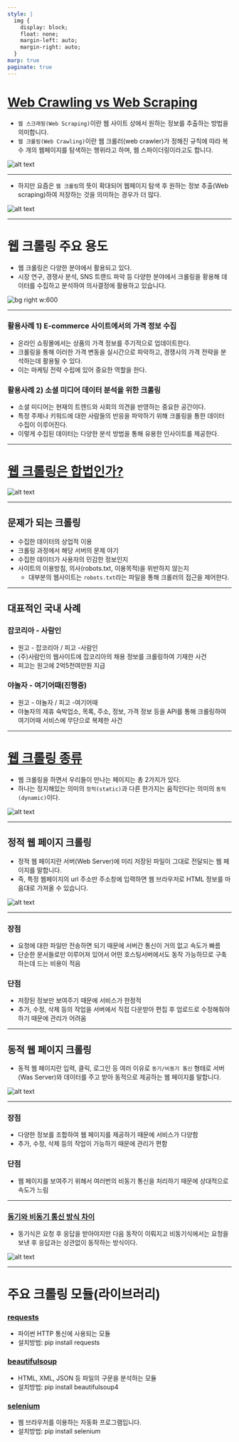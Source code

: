 ```yaml
---
style: |
  img {
    display: block;
    float: none;
    margin-left: auto;
    margin-right: auto;
  }
marp: true
paginate: true
---
```

# [Web Crawling vs Web Scraping](https://m.blog.naver.com/hyemin8670/222207166851)
- `웹 스크래핑(Web Scraping)`이란 웹 사이트 상에서 원하는 정보를 추출하는 방법을 의미합니다.
- `웹 크롤링(Web Crawling)`이란 웹 크롤러(web crawler)가 정해진 규칙에 따라 복수 개의 웹페이지를 탐색하는 행위라고 하며, 웹 스파이더링이라고도 합니다.

![alt text](./img/image-1.png)

---
- 하지만 요즘은 `웹 크롤링`의 뜻이 확대되어 웹페이지 탐색 후 원하는 정보 추출(Web scraping)하여 저장하는 것을 의미하는 경우가 더 많다. 

![alt text](./img/image.png)

---
# 웹 크롤링 주요 용도
- 웹 크롤링은 다양한 분야에서 활용되고 있다. 
- 시장 연구, 경쟁사 분석, SNS 트랜드 파악 등 다양한 분야에서 크롤링을 황용해 데이터를 수집하고 분석하여 의사결정에 활용하고 있습니다.

![bg right w:600](./img/image-2.png)

---
### 활용사례 1) E-commerce 사이트에서의 가격 정보 수집
- 온라인 쇼핑몰에서는 상품의 가격 정보를 주기적으로 업데이트한다. 
- 크롤링을 통해 이러한 가격 변동을 실시간으로 파악하고, 경쟁사의 가격 전략을 분석하는데 활용될 수 있다. 
- 이는 마케팅 전략 수립에 있어 중요한 역할을 한다.

### 활용사례 2) 소셜 미디어 데이터 분석을 위한 크롤링
- 소셜 미디어는 현재의 트렌드와 사회의 의견을 반영하는 중요한 공간이다. 
- 특정 주제나 키워드에 대한 사람들의 반응을 파악하기 위해 크롤링을 통한 데이터 수집이 이루어진다. 
- 이렇게 수집된 데이터는 다양한 분석 방법을 통해 유용한 인사이트를 제공한다.

---
# [웹 크롤링은 합법인가?](https://jinooh.tistory.com/3)

![alt text](./img/image-3.png)

---
## 문제가 되는 크롤링
- 수집한 데이터의 상업적 이용
- 크롤링 과정에서 해당 서버의 문제 야기
- 수집한 데이터가 사용자의 민감한 정보인지
- 사이트의 이용방침, 의사(robots.txt, 이용목적)을 위반하지 않는지
  - 대부분의 웹사이트는 `robots.txt`라는 파일을 통해 크롤러의 접근을 제어한다. 

---
## 대표적인 국내 사례
### 잡코리아 - 사람인
- 원고 - 잡코리아 / 피고 -사람인
- (주)사람인의 웹사이트에 잡코리아의 채용 정보를 크롤링하여 기재한 사건
- 피고는 원고에 2억5천여만원 지급

### 야놀자 - 여기어때(진행중)
- 원고 - 야놀자 / 피고 -여기어때
- 야놀자의 제휴 숙박업소, 목록, 주소, 정보, 가격 정보 등을 API를 통해 크롤링하여 여기어때 서비스에 무단으로 복제한 사건


---
# [웹 크롤링 종류](https://velog.io/@dorong_park/%EC%9B%B9-%ED%81%AC%EB%A1%A4%EB%A7%81-%EA%B8%B0%EC%B4%88-1.-%EB%8F%99%EC%A0%81%EC%A0%95%EC%A0%81-%EC%9B%B9%ED%8E%98%EC%9D%B4%EC%A7%80-%EA%B5%AC%EB%B3%84)
- 웹 크롤링을 하면서 우리들이 만나는 페이지는 총 2가지가 있다. 
- 하나는 정지해있는 의미의 `정적(static)`과 다른 한가지는 움직인다는 의미의 `동적(dynamic)`이다.

![alt text](./img/image-4.png)

---
## 정적 웹 페이지 크롤링
- 정적 웹 페이지란 서버(Web Server)에 미리 저장된 파일이 그대로 전달되는 웹 페이지를 말합니다.
- 즉, 특정 웹페이지의 url 주소만 주소창에 입력하면 웹 브라우저로 HTML 정보를 마음대로 가져올 수 있습니다.

![alt text](./img/image-5.png)

---
### 장점
- 요청에 대한 파일만 전송하면 되기 때문에 서버간 통신이 거의 없고 속도가 빠름
- 단순한 문서들로만 이루어져 있어서 어떤 호스팅서버에서도 동작 가능하므로 구축하는데 드는 비용이 적음

### 단점
- 저장된 정보만 보여주기 때문에 서비스가 한정적
- 추가, 수정, 삭제 등의 작업을 서버에서 직접 다운받아 편집 후 업로드로 수정해줘야 하기 때문에 관리가 어려움

---
## 동적 웹 페이지 크롤링
- 동적 웹 페이지란 입력, 클릭, 로그인 등 여러 이유로 `동기/비동기 통신` 형태로 서버(Was Server)와 데이터를 주고 받아 동적으로 제공하는 웹 페이지를 말합니다.

![alt text](./img/image-6.png)

---
### 장점
- 다양한 정보를 조합하여 웹 페이지를 제공하기 때문에 서비스가 다양함
- 추가, 수정, 삭제 등의 작업이 가능하기 때문에 관리가 편함

### 단점
- 웹 페이지를 보여주기 위해서 여러번의 비동기 통신을 처리하기 때문에 상대적으로 속도가 느림

---
### [동기와 비동기 통신 방식 차이](https://sjparkk-dev1og.tistory.com/27)
- 동기식은 요청 후 응답을 받아야지만 다음 동작이 이뤄지고 비동기식에서는 요청을 보낸 후 응답과는 상관없이 동작하는 방식이다.

![alt text](./img/image-7.png)

---
# 주요 크롤링 모듈(라이브러리)
### [requests](https://www.daleseo.com/python-requests/)
- 파이썬 HTTP 통신에 사용되는 모듈
- 설치방법: pip install requests

### [beautifulsoup](https://wikidocs.net/85739)
- HTML, XML, JSON 등 파일의 구문을 분석하는 모듈
- 설치방법: pip install beautifulsoup4

### [selenium](https://gorokke.tistory.com/8)
- 웹 브라우저를 이용하는 자동화 프로그램입니다.
- 설치방법: pip install selenium

